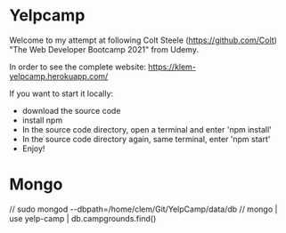 # Yelpcamp
Welcome to my attempt at following Colt Steele (https://github.com/Colt) "The Web Developer Bootcamp 2021" from Udemy.

In order to see the complete website: https://klem-yelpcamp.herokuapp.com/

If you want to start it locally:
 - download the source code
 - install npm
 - In the source code directory, open a terminal and enter 'npm install'
 - In the source code directory again, same terminal, enter 'npm start'
 - Enjoy!


 # Mongo
// sudo mongod --dbpath=/home/clem/Git/YelpCamp/data/db
// mongo | use yelp-camp | db.campgrounds.find()

